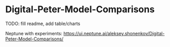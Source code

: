 # Digital-Peter-Model-Comparisons

TODO: fill readme, add table/charts

Neptune with experiments: https://ui.neptune.ai/aleksey.shonenkov/Digital-Peter-Model-Comparisons/
